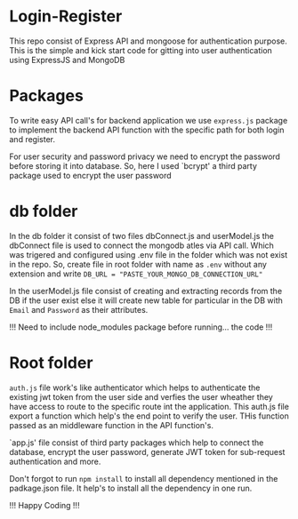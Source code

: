 # Login-Register
This repo consist of Express API and mongoose for authentication purpose.
This is the simple and kick start code for gitting into user authentication using
ExpressJS and MongoDB 

# Packages 
To write easy API call's for backend application we use `express.js` package to implement the
backend API function with the specific path for both login and register.

For user security and password privacy we need to encrypt the password before storing it into
database. So, here I used `bcrypt' a third party package used to encrypt the user password

# db folder
In the db folder it consist of two files dbConnect.js and userModel.js the dbConnect file is 
used to connect the mongodb atles via API call. Which was trigered and configured using .env file 
in the folder which was not exist in the repo.
So, create file in root folder with name as `.env` without any extension and write
`DB_URL = "PASTE_YOUR_MONGO_DB_CONNECTION_URL"`

In the userModel.js file consist of creating and extracting records from the DB
if the user exist else it will create new table for particular in the DB with
`Email` and `Password` as their attributes.


!!! Need to include node_modules package before running... the code !!!

# Root folder 
`auth.js` file work's like authenticator which helps to authenticate the existing jwt token from the
user side and verfies the user wheather they have access to route to the specific route int the
application.
This auth.js file export a function which help's the end point to verify the user. THis function
passed as an middleware function in the API function's.

`app.js' file consist of third party packages which help to connect the database, encrypt the 
user password, generate JWT token for sub-request authentication and more.

Don't forgot to run `npm install` to install all dependency mentioned in the padkage.json file.
It help's to install all the dependency in one run.

!!! Happy  Coding !!!

